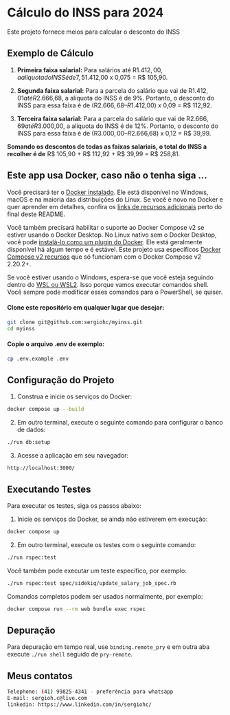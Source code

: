 # Cálculo do INSS para 2024

Este projeto fornece meios para calcular o desconto do INSS

## Exemplo de Cálculo

1. **Primeira faixa salarial:** Para salários até R$1.412,00, a alíquota do INSS é de 7,5%. Portanto, o desconto do INSS para essa faixa é de R$1.412,00 x 0,075 = R$ 105,90.

2. **Segunda faixa salarial:** Para a parcela do salário que vai de R$1.412,01 até R$2.666,68, a alíquota do INSS é de 9%. Portanto, o desconto do INSS para essa faixa é de (R$2.666,68 – R$1.412,00) x 0,09 = R$ 112,92.

3. **Terceira faixa salarial:** Para a parcela do salário que vai de R$2.666,69 até R$3.000,00, a alíquota do INSS é de 12%. Portanto, o desconto do INSS para essa faixa é de (R$3.000,00 – R$2.666,68) x 0,12 = R$ 39,99.

**Somando os descontos de todas as faixas salariais, o total do INSS a recolher é de** R$ 105,90 + R$ 112,92 + R$ 39,99 = R$ 258,81.

## Este app usa Docker, caso não o tenha siga ...

Você precisará ter o [Docker instalado](https://docs.docker.com/get-docker/).
Ele está disponível no Windows, macOS e na maioria das distribuições do Linux. Se você é novo no
Docker e quer aprender em detalhes, confira os [links de recursos adicionais](#aprenda-mais-sobre-docker-e-ruby-on-rails) perto do final deste
README.

Você também precisará habilitar o suporte ao Docker Compose v2 se estiver usando o Docker
Desktop. No Linux nativo sem o Docker Desktop, você pode [instalá-lo como um plugin
do Docker](https://docs.docker.com/compose/install/linux/). Ele está geralmente
disponível há algum tempo e é estável. Este projeto usa específicos [Docker Compose v2 recursos](https://nickjanetakis.com/blog/optional-depends-on-with-docker-compose-v2-20-2)
que só funcionam com o Docker Compose v2 2.20.2+.

Se você estiver usando o Windows, espera-se que você esteja seguindo dentro
do [WSL ou WSL2](https://nickjanetakis.com/blog/a-linux-dev-environment-on-windows-with-wsl-2-docker-desktop-and-more).
Isso porque vamos executar comandos shell. Você sempre pode modificar
esses comandos para o PowerShell, se quiser.


#### Clone este repositório em qualquer lugar que desejar:

```sh
git clone git@github.com:sergiohc/myinss.git
cd myinss
```

#### Copie o arquivo .env de exemplo:

```sh
cp .env.example .env
```

## Configuração do Projeto

1. Construa e inicie os serviços do Docker:

```bash
docker compose up --build
```

2. Em outro terminal, execute o seguinte comando para configurar o banco de dados:

```bash
./run db:setup
```

3. Acesse a aplicação em seu navegador:

```
http://localhost:3000/
```

## Executando Testes

Para executar os testes, siga os passos abaixo:

1. Inicie os serviços do Docker, se ainda não estiverem em execução:

```bash
docker compose up
```

2. Em outro terminal, execute os testes com o seguinte comando:

```bash
./run rspec:test
```

Você também pode executar um teste específico, por exemplo:

```bash
./run rspec:test spec/sidekiq/update_salary_job_spec.rb
```

Comandos completos podem ser usados normalmente, por exemplo:

```bash
docker compose run --rm web bundle exec rspec
```

## Depuração

Para depuração em tempo real, use `binding.remote_pry` e em outra aba execute `./run shell` seguido de `pry-remote`.

## Meus contatos
```bash
Telephone: (41) 99825-4341 - preferência para whatsapp
E-mail: sergioh.c@live.com
linkedin: https://www.linkedin.com/in/sergiohc/
```
